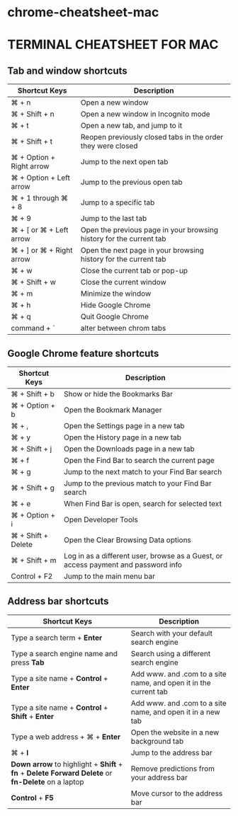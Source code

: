 # chrome-cheatsheet-mac

# TERMINAL CHEATSHEET FOR MAC

## Tab and window shortcuts

| Shortcut Keys | Description |
| ----------- | ----------- |
| ⌘ + n | Open a new window |
| ⌘ + Shift + n | Open a new window in Incognito mode |
| ⌘ + t | Open a new tab, and jump to it |
| ⌘ + Shift + t | Reopen previously closed tabs in the order they were closed |
| ⌘ + Option + Right arrow | Jump to the next open tab |
| ⌘ + Option + Left arrow | Jump to the previous open tab |
| ⌘ + 1 through ⌘ + 8 | Jump to a specific tab |
| ⌘ + 9 | Jump to the last tab |
| ⌘ + \[ or ⌘ + Left arrow | Open the previous page in your browsing history for the current tab |
| ⌘ + ] or ⌘ + Right arrow | Open the next page in your browsing history for the current tab |
| ⌘ + w | Close the current tab or pop-up |
| ⌘ + Shift + w | Close the current window |
| ⌘ + m | Minimize the window |
| ⌘ + h | Hide Google Chrome |
| ⌘ + q | Quit Google Chrome |
| command + `| alter between chrom tabs| 

## Google Chrome feature shortcuts

| Shortcut Keys | Description |
| ----------- | ----------- |
| ⌘ + Shift + b | Show or hide the Bookmarks Bar |
| ⌘ + Option + b | Open the Bookmark Manager |
| ⌘ + , | Open the Settings page in a new tab |
| ⌘ + y | Open the History page in a new tab |
| ⌘ + Shift + j | Open the Downloads page in a new tab |
| ⌘ + f | Open the Find Bar to search the current page |
| ⌘ + g | Jump to the next match to your Find Bar search |
| ⌘ + Shift + g | Jump to the previous match to your Find Bar search |
| ⌘ + e | When Find Bar is open, search for selected text |
| ⌘ + Option + i | Open Developer Tools |
| ⌘ + Shift + Delete | Open the Clear Browsing Data options |
| ⌘ + Shift + m | Log in as a different user, browse as a Guest, or access payment and password info |
| Control + F2 | Jump to the main menu bar |

## Address bar shortcuts

| Shortcut Keys | Description |
| ----------- | ----------- |
| Type a search term + **Enter** | Search with your default search engine |
| Type a search engine name and press **Tab** | Search using a different search engine |
| Type a site name + **Control** + **Enter** | Add www. and .com to a site name, and open it in the current tab |
| Type a site name + **Control** + **Shift** + **Enter** | Add www. and .com to a site name, and open it in a new tab |
| Type a web address + ⌘ + **Enter** | Open the website in a new background tab |
| ⌘ + **l** | Jump to the address bar |
| **Down arrow** to highlight + **Shift** + **fn** + **Delete** **Forward Delete** or **fn-Delete** on a laptop | Remove predictions from your address bar |
| **Control** + **F5** | Move cursor to the address bar |

